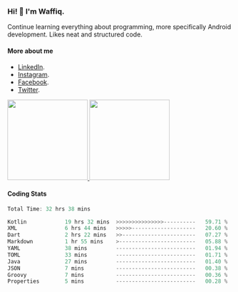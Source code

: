 ### Hi! 👋 I'm Waffiq.

Continue learning everything about programming, more specifically Android development. Likes neat and structured code.

#### More about me 
- [LinkedIn](https://www.linkedin.com/in/waffiqaziz/).
- [Instagram](https://www.instagram.com/waffiqaziz/).
- [Facebook](https://web.facebook.com/WaffiqAziz/).
- [Twitter](https://twitter.com/AzizWaffiq).

<p align="left">
<a href="https://github.com/waffiqaziz">
  <img height="180em" src="https://github-readme-stats-eight-theta.vercel.app/api?username=waffiqaziz&show_icons=true&theme=algolia&include_all_commits=true&count_private=true"/>
  <img height="180em" src="https://github-readme-stats-eight-theta.vercel.app/api/top-langs/?username=waffiqaziz&layout=compact&langs_count=8&theme=algolia"/>
</a>
</p>

#### Coding Stats
<!--START_SECTION:waka-->

```rust
Total Time: 32 hrs 38 mins

Kotlin            19 hrs 32 mins  >>>>>>>>>>>>>>>----------   59.71 %
XML               6 hrs 44 mins   >>>>>--------------------   20.60 %
Dart              2 hrs 22 mins   >>-----------------------   07.27 %
Markdown          1 hr 55 mins    >------------------------   05.88 %
YAML              38 mins         -------------------------   01.94 %
TOML              33 mins         -------------------------   01.71 %
Java              27 mins         -------------------------   01.40 %
JSON              7 mins          -------------------------   00.38 %
Groovy            7 mins          -------------------------   00.36 %
Properties        5 mins          -------------------------   00.28 %
```

<!--END_SECTION:waka-->
